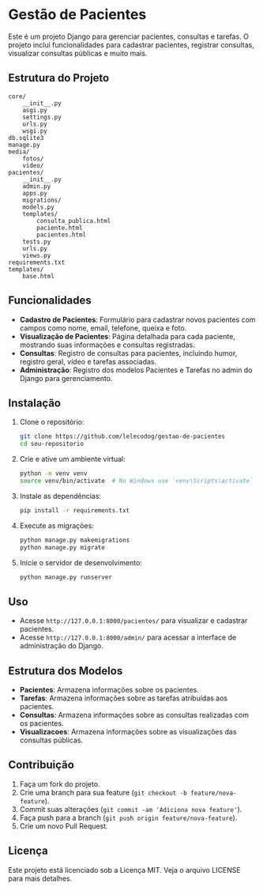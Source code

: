 
# Gestão de Pacientes

Este é um projeto Django para gerenciar pacientes, consultas e tarefas. O projeto inclui funcionalidades para cadastrar pacientes, registrar consultas, visualizar consultas públicas e muito mais.

## Estrutura do Projeto

```
core/
    __init__.py
    asgi.py
    settings.py
    urls.py
    wsgi.py
db.sqlite3
manage.py
media/
    fotos/
    video/
pacientes/
    __init__.py
    admin.py
    apps.py
    migrations/
    models.py
    templates/
        consulta_publica.html
        paciente.html
        pacientes.html
    tests.py
    urls.py
    views.py
requirements.txt
templates/
    base.html
```

## Funcionalidades

- **Cadastro de Pacientes**: Formulário para cadastrar novos pacientes com campos como nome, email, telefone, queixa e foto.
- **Visualização de Pacientes**: Página detalhada para cada paciente, mostrando suas informações e consultas registradas.
- **Consultas**: Registro de consultas para pacientes, incluindo humor, registro geral, vídeo e tarefas associadas.
- **Administração**: Registro dos modelos Pacientes e Tarefas no admin do Django para gerenciamento.

## Instalação

1. Clone o repositório:
   ```sh
   git clone https://github.com/lelecodog/gestao-de-pacientes
   cd seu-repositorio
   ```

2. Crie e ative um ambiente virtual:
   ```sh
   python -m venv venv
   source venv/bin/activate  # No Windows use `venv\Scripts\activate`
   ```

3. Instale as dependências:
   ```sh
   pip install -r requirements.txt
   ```

4. Execute as migrações:
   ```sh
   python manage.py makemigrations
   python manage.py migrate
   ```

5. Inicie o servidor de desenvolvimento:
   ```sh
   python manage.py runserver
   ```

## Uso

- Acesse `http://127.0.0.1:8000/pacientes/` para visualizar e cadastrar pacientes.
- Acesse `http://127.0.0.1:8000/admin/` para acessar a interface de administração do Django.

## Estrutura dos Modelos

- **Pacientes**: Armazena informações sobre os pacientes.
- **Tarefas**: Armazena informações sobre as tarefas atribuídas aos pacientes.
- **Consultas**: Armazena informações sobre as consultas realizadas com os pacientes.
- **Visualizacoes**: Armazena informações sobre as visualizações das consultas públicas.

## Contribuição

1. Faça um fork do projeto.
2. Crie uma branch para sua feature (`git checkout -b feature/nova-feature`).
3. Commit suas alterações (`git commit -am 'Adiciona nova feature'`).
4. Faça push para a branch (`git push origin feature/nova-feature`).
5. Crie um novo Pull Request.

## Licença

Este projeto está licenciado sob a Licença MIT. Veja o arquivo LICENSE para mais detalhes.
